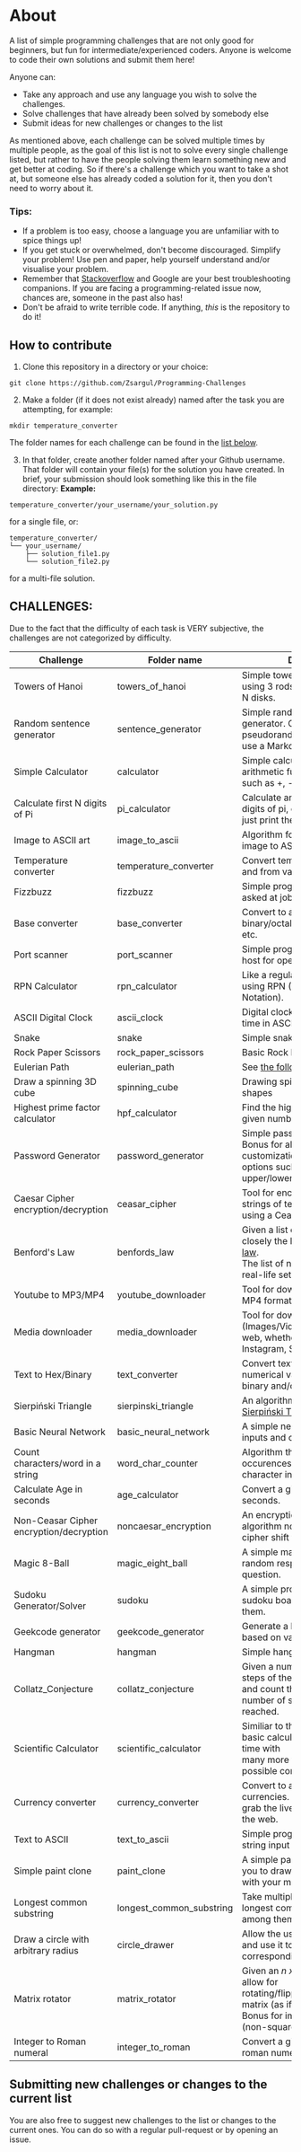 # About

A list of simple programming challenges that are not only good for beginners, but fun for intermediate/experienced coders. Anyone is welcome to code their own solutions and submit them here! 

Anyone can:
- Take any approach and use any language you wish to solve the challenges. 
- Solve challenges that have already been solved by somebody else
- Submit ideas for new challenges or changes to the list

As mentioned above, each challenge can be solved multiple times by multiple people, as the goal of this list is not to solve every single challenge listed, but rather to have the people solving them learn something new and get better at coding. So if there's a challenge which you want to take a shot at, but someone else has already coded a solution for it, then you don't need to worry about it.

### Tips:

- If a problem is too easy, choose a language you are unfamiliar with to spice things up!
- If you get stuck or overwhelmed, don't become discouraged. Simplify your problem! Use pen and paper, help yourself understand and/or visualise your problem.
- Remember that [Stackoverflow](https://stackoverflow.com/) and Google are your best troubleshooting companions. If you are facing a programming-related issue now, chances are, someone in the past also has!
- Don't be afraid to write terrible code. If anything, *this* is the repository to do it!

## How to contribute

1. Clone this repository in a directory or your choice:
```
git clone https://github.com/Zsargul/Programming-Challenges
```

2. Make a folder (if it does not exist already) named after the task you are attempting, for example:
```
mkdir temperature_converter
```

The folder names for each challenge can be found in the [list below](#CHALLENGES).

3. In that folder, create another folder named after your Github username. That folder will contain your file(s) for the solution you have created. In brief, your submission should look something like this in the file directory:
__Example:__
```
temperature_converter/your_username/your_solution.py

```

for a single file, or:

```
temperature_converter/
└── your_username/
    ├── solution_file1.py
    └── solution_file2.py
```

for a multi-file solution.

## CHALLENGES:

Due to the fact that the difficulty of each task is VERY subjective, the challenges are not categorized by difficulty.

| Challenge                           | Folder name              | Description													    	       |
|-------------------------------------|--------------------------|-----------------------------------------------------------------------------------------------------------------------------|
| Towers of Hanoi                     | towers_of_hanoi          | Simple towers of Hanoi puzzle using 3 rods and<br>N disks.							    	       |
| Random sentence generator           | sentence_generator       | Simple random sentence generator. Can be pseudorandom,<br>use a Markov Chain, and so on.			    	       |
| Simple Calculator                   | calculator               | Simple calculator that uses basic arithmetic functions<br>such as +, -, /, etc.					       |
| Calculate first N digits of Pi      | pi_calculator            | Calculate and print the first N digits of pi, or <br>just print the Nth digit.					       |
| Image to ASCII art                  | image_to_ascii           | Algorithm for converting an image to ASCII art.									       |
| Temperature converter               | temperature_converter    | Convert temperature values to and from various units.								       |
| Fizzbuzz                            | fizzbuzz                 | Simple programming task often asked at job interviews.								       |
| Base converter     		      | base_converter           | Convert to and from binary/octal/decimal/hexadecimal etc.								       |
| Port scanner        		      | port_scanner             | Simple program that probes a host for open ports.									       |
| RPN Calculator      		      | rpn_calculator           | Like a regular calculator, but using RPN (Reverse polish Notation).							       |
| ASCII Digital Clock		      | ascii_clock              | Digital clock that displays the time in ASCII.									       |
| Snake              	 	      | snake                    | Simple snake game.													       |
| Rock Paper Scissors		      | rock_paper_scissors      | Basic Rock Paper Scissors game.											       |
| Eulerian Path			      | eulerian_path            | See [the following](https://www.geeksforgeeks.org/eulerian-path-and-circuit/)	  				       |
| Draw a spinning 3D cube             | spinning_cube            | Drawing spinning 3-Dimensional shapes                                                                                       |
| Highest prime factor calculator     | hpf_calculator           | Find the highest prime factor of a given number N                                                                           |
| Password Generator                  | password_generator       | Simple password generator. Bonus for allowing user customization<br>options such as special or upper/lower-case characters. |
| Caesar Cipher encryption/decryption | ceasar_cipher            | Tool for encrypting & decrypting strings of text or other data<br>using a Ceasar cipher.                                    |
| Benford's Law                       | benfords_law             | Given a list of numbers, find how closely the list follows [Benford's law](https://en.wikipedia.org/wiki/Benford%27s_law).<br>The list of numbers can be any real-life set of numerical data.  |
| Youtube to MP3/MP4		      | youtube_downloader       | Tool for downloading MP3 and/or MP4 formats of Youtube videos 							       |
| Media downloader 		      | media_downloader         | Tool for downloading media (Images/Video/Audio) from the<br>web, whether it be from Youtube, Instagram, Soundcloud etc.     |
| Text to Hex/Binary		      | text_converter	         | Convert text strings into numerical values represented in binary and/or hexadecimal.					       |
| Sierpiński Triangle 		      | sierpinski_triangle      | An algorithm which prints a [Sierpiński Triangle](https://en.wikipedia.org/wiki/Sierpi%C5%84ski_triangle)		       |
| Basic Neural Network 		      | basic_neural_network     | A simple neural network with inputs and outputs. 									       |
| Count characters/word in a string   | word_char_counter        | Algorithm that counts the occurences of a word or single character in a given string.			      	       |
| Calculate Age in seconds	      | age_calculator	         | Convert a given age (in years) to seconds.										       |
| Non-Ceasar Cipher encryption/decryption | noncaesar_encryption | An encryption/decryption algorithm not using a caesar cipher shift technique.					       |
| Magic 8-Ball 			      | magic_eight_ball         | A simple magic 8-Ball that gives random responses when asked a question.						       |
| Sudoku Generator/Solver	      | sudoku		         | A simple program for generating sudoku boards and/or solving them.							       |
| Geekcode generator		      | geekcode_generator       | Generate a block of [geekcode](https://en.wikipedia.org/wiki/Geek_Code) based on various parameters.			       |
| Hangman			      | hangman		         | Simple hangman game.													       |
| Collatz_Conjecture		      | collatz_conjecture       | Given a number N, follow the steps of the [Collatz Conjecture](https://en.wikipedia.org/wiki/Collatz_conjecture) and count the<br>number of steps until 1 is reached. |
| Scientific Calculator		      | scientific_calculator    | Similiar to the previous, more basic calculator, although this time with<br>many more functions and possible computations.  |
| Currency converter		      | currency_converter       | Convert to and from various currencies. Ideally you should grab the live exchange rates from the web.		       |
| Text to ASCII			      | text_to_ascii	         | Simple program which converts string input into larger ASCII text							       |
| Simple paint clone		      | paint_clone	         | A simple paint clone that allows you to draw lines on a canvas with your mouse and/or keyboard			       |
| Longest common substring	      | longest_common_substring | Take multiple strings and find the longest common sub-string among them.						       |
| Draw a circle with arbitrary radius | circle_drawer		 | Allow the user to specify a radius and use it to draw a corresponding circle.					       |
| Matrix rotator		      | matrix_rotator           | Given an *n x n* matrix as input, allow for rotating/flipping/reversing the <br>matrix (as if it were an image). Bonus for implementing *m x n* (non-square) rotation! |
| Integer to Roman numeral	      | integer_to_roman	 | Convert a given integer value to roman numerals.									       |

## Submitting new challenges or changes to the current list

You are also free to suggest new challenges to the list or changes to the current ones. You can do so with a regular pull-request or by opening an issue.
